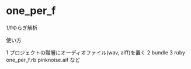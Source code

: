 one_per_f
=========

1/fゆらぎ解析

使い方

1 プロジェクトの階層にオーディオファイル(wav, aiff)を置く
2 bundle
3 ruby one_per_f.rb pinknoise.aif   など
